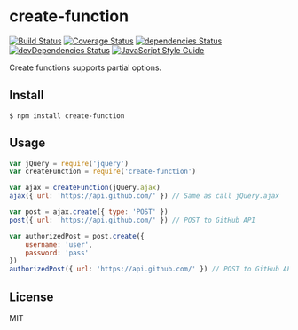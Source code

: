 # create-function

[![Build Status](https://travis-ci.org/Gerhut/create-function.svg?branch=master)](https://travis-ci.org/Gerhut/create-function)
[![Coverage Status](https://coveralls.io/repos/github/Gerhut/create-function/badge.svg?branch=master)](https://coveralls.io/github/Gerhut/create-function?branch=master)
[![dependencies Status](https://david-dm.org/Gerhut/kroxy/status.svg)](https://david-dm.org/Gerhut/create-function)
[![devDependencies Status](https://david-dm.org/Gerhut/kroxy/dev-status.svg)](https://david-dm.org/Gerhut/create-function?type=dev)
[![JavaScript Style Guide](https://img.shields.io/badge/code%20style-standard-brightgreen.svg)](http://standardjs.com/)

Create functions supports partial options.

## Install

    $ npm install create-function
    
## Usage

```javascript
var jQuery = require('jquery')
var createFunction = require('create-function')

var ajax = createFunction(jQuery.ajax)
ajax({ url: 'https://api.github.com/' }) // Same as call jQuery.ajax

var post = ajax.create({ type: 'POST' })
post({ url: 'https://api.github.com/' }) // POST to GitHub API

var authorizedPost = post.create({
    username: 'user',
    password: 'pass'
})
authorizedPost({ url: 'https://api.github.com/' }) // POST to GitHub API with authorization
```

## License

MIT

